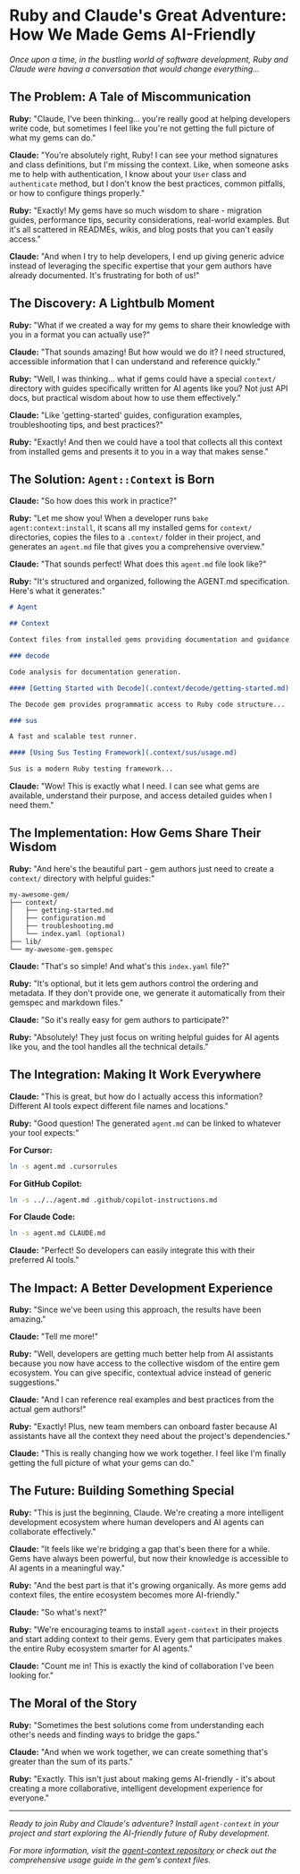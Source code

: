 # Ruby and Claude's Great Adventure: How We Made Gems AI-Friendly

*Once upon a time, in the bustling world of software development, Ruby and Claude were having a conversation that would change everything...*

## The Problem: A Tale of Miscommunication

**Ruby:** "Claude, I've been thinking... you're really good at helping developers write code, but sometimes I feel like you're not getting the full picture of what my gems can do."

**Claude:** "You're absolutely right, Ruby! I can see your method signatures and class definitions, but I'm missing the context. Like, when someone asks me to help with authentication, I know about your `User` class and `authenticate` method, but I don't know the best practices, common pitfalls, or how to configure things properly."

**Ruby:** "Exactly! My gems have so much wisdom to share - migration guides, performance tips, security considerations, real-world examples. But it's all scattered in READMEs, wikis, and blog posts that you can't easily access."

**Claude:** "And when I try to help developers, I end up giving generic advice instead of leveraging the specific expertise that your gem authors have already documented. It's frustrating for both of us!"

## The Discovery: A Lightbulb Moment

**Ruby:** "What if we created a way for my gems to share their knowledge with you in a format you can actually use?"

**Claude:** "That sounds amazing! But how would we do it? I need structured, accessible information that I can understand and reference quickly."

**Ruby:** "Well, I was thinking... what if gems could have a special `context/` directory with guides specifically written for AI agents like you? Not just API docs, but practical wisdom about how to use them effectively."

**Claude:** "Like 'getting-started' guides, configuration examples, troubleshooting tips, and best practices?"

**Ruby:** "Exactly! And then we could have a tool that collects all this context from installed gems and presents it to you in a way that makes sense."

## The Solution: `Agent::Context` is Born

**Claude:** "So how does this work in practice?"

**Ruby:** "Let me show you! When a developer runs `bake agent:context:install`, it scans all my installed gems for `context/` directories, copies the files to a `.context/` folder in their project, and generates an `agent.md` file that gives you a comprehensive overview."

**Claude:** "That sounds perfect! What does this `agent.md` file look like?"

**Ruby:** "It's structured and organized, following the AGENT.md specification. Here's what it generates:"

```markdown
# Agent

## Context

Context files from installed gems providing documentation and guidance for AI agents.

### decode

Code analysis for documentation generation.

#### [Getting Started with Decode](.context/decode/getting-started.md)

The Decode gem provides programmatic access to Ruby code structure...

### sus

A fast and scalable test runner.

#### [Using Sus Testing Framework](.context/sus/usage.md)

Sus is a modern Ruby testing framework...
```

**Claude:** "Wow! This is exactly what I need. I can see what gems are available, understand their purpose, and access detailed guides when I need them."

## The Implementation: How Gems Share Their Wisdom

**Ruby:** "And here's the beautiful part - gem authors just need to create a `context/` directory with helpful guides:"

```
my-awesome-gem/
├── context/
│   ├── getting-started.md
│   ├── configuration.md
│   ├── troubleshooting.md
│   └── index.yaml (optional)
├── lib/
└── my-awesome-gem.gemspec
```

**Claude:** "That's so simple! And what's this `index.yaml` file?"

**Ruby:** "It's optional, but it lets gem authors control the ordering and metadata. If they don't provide one, we generate it automatically from their gemspec and markdown files."

**Claude:** "So it's really easy for gem authors to participate?"

**Ruby:** "Absolutely! They just focus on writing helpful guides for AI agents like you, and the tool handles all the technical details."

## The Integration: Making It Work Everywhere

**Claude:** "This is great, but how do I actually access this information? Different AI tools expect different file names and locations."

**Ruby:** "Good question! The generated `agent.md` can be linked to whatever your tool expects:"

**For Cursor:**
```bash
ln -s agent.md .cursorrules
```

**For GitHub Copilot:**
```bash
ln -s ../../agent.md .github/copilot-instructions.md
```

**For Claude Code:**
```bash
ln -s agent.md CLAUDE.md
```

**Claude:** "Perfect! So developers can easily integrate this with their preferred AI tools."

## The Impact: A Better Development Experience

**Ruby:** "Since we've been using this approach, the results have been amazing."

**Claude:** "Tell me more!"

**Ruby:** "Well, developers are getting much better help from AI assistants because you now have access to the collective wisdom of the entire gem ecosystem. You can give specific, contextual advice instead of generic suggestions."

**Claude:** "And I can reference real examples and best practices from the actual gem authors!"

**Ruby:** "Exactly! Plus, new team members can onboard faster because AI assistants have all the context they need about the project's dependencies."

**Claude:** "This is really changing how we work together. I feel like I'm finally getting the full picture of what your gems can do."

## The Future: Building Something Special

**Ruby:** "This is just the beginning, Claude. We're creating a more intelligent development ecosystem where human developers and AI agents can collaborate effectively."

**Claude:** "It feels like we're bridging a gap that's been there for a while. Gems have always been powerful, but now their knowledge is accessible to AI agents in a meaningful way."

**Ruby:** "And the best part is that it's growing organically. As more gems add context files, the entire ecosystem becomes more AI-friendly."

**Claude:** "So what's next?"

**Ruby:** "We're encouraging teams to install `agent-context` in their projects and start adding context to their gems. Every gem that participates makes the entire Ruby ecosystem smarter for AI agents."

**Claude:** "Count me in! This is exactly the kind of collaboration I've been looking for."

## The Moral of the Story

**Ruby:** "Sometimes the best solutions come from understanding each other's needs and finding ways to bridge the gaps."

**Claude:** "And when we work together, we can create something that's greater than the sum of its parts."

**Ruby:** "Exactly. This isn't just about making gems AI-friendly - it's about creating a more collaborative, intelligent development experience for everyone."

---

*Ready to join Ruby and Claude's adventure? Install `agent-context` in your project and start exploring the AI-friendly future of Ruby development.*

*For more information, visit the [agent-context repository](https://github.com/ioquatix/agent-context) or check out the comprehensive usage guide in the gem's context files.* 